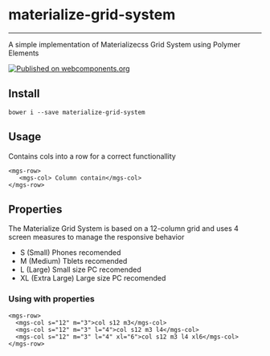 # materialize-grid-system 
----
A simple implementation of Materializecss Grid System using Polymer Elements

[![Published on webcomponents.org](https://img.shields.io/badge/webcomponents.org-published-blue.svg)](https://www.webcomponents.org/element/aaroncadillac/materialize-grid-system)

## Install 

    bower i --save materialize-grid-system

## Usage 

Contains cols into a row for a correct functionallity

    <mgs-row>
       <mgs-col> Column contain</mgs-col>
    </mgs-row>

## Properties

The Materialize Grid System is based on a 12-column grid and uses 4 screen measures to manage the responsive behavior

- S (Small) Phones recomended
- M (Medium) Tblets recomended
- L (Large) Small size PC recomended
- XL (Extra Large) Large size PC recomended

### Using with properties

    <mgs-row>
      <mgs-col s="12" m="3">col s12 m3</mgs-col>
      <mgs-col s="12" m="3" l="4">col s12 m3 l4</mgs-col>
      <mgs-col s="12" m="3" l="4" xl="6">col s12 m3 l4 xl6</mgs-col>
    </mgs-row>



